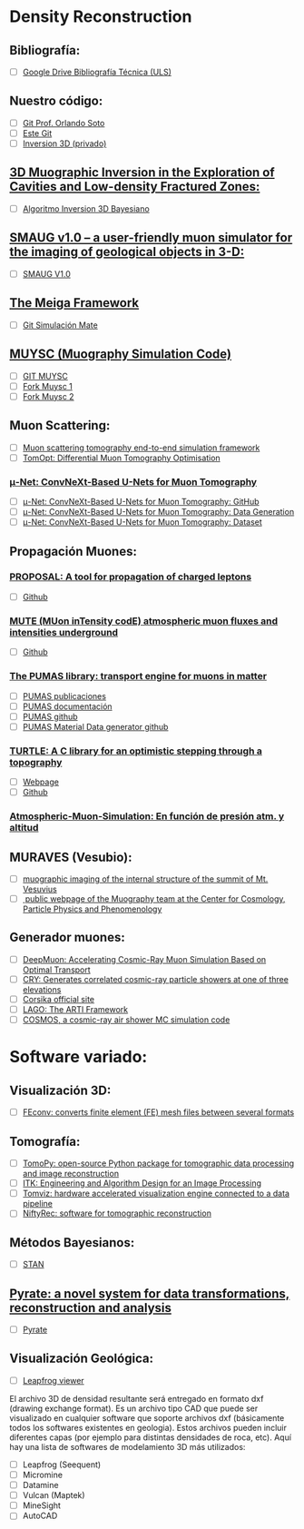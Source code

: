 # Density Reconstruction

## Bibliografía:
- [ ] [Google Drive Bibliografía Técnica (ULS)](https://drive.google.com/drive/folders/10dOF7vSQ-DwwNvrGEuqK-yFITWf5eXjF?usp=sharing)

## Nuestro código:
- [ ] [Git Prof. Orlando Soto](https://gitlab.cern.ch/osotosan/density_reconstruction)
- [ ] [Este Git](https://github.com/diegolmos/muography)
- [ ] [Inversion 3D (privado)](https://github.com/juancarloshelo/Inversion3D)

## [3D Muographic Inversion in the Exploration of Cavities and Low-density Fractured Zones:](https://academic.oup.com/gji/article/236/1/700/7335291)
- [ ] [Algoritmo Inversion 3D Bayesiano](https://zenodo.org/records/10039746)

## [SMAUG v1.0 – a user-friendly muon simulator for the imaging of geological objects in 3-D:](https://gmd.copernicus.org/articles/15/2441/2022/gmd-15-2441-2022.html)
- [ ] [SMAUG V1.0](https://zenodo.org/records/5547356)

## [The Meiga Framework](https://jais.andromedapublisher.org/index.php/JAIS/article/view/266)
- [ ] [Git Simulación Mate](https://github.com/ataboadanunez/meiga)

## [MUYSC (Muography Simulation Code)](https://halley.uis.edu.co/fuego/en/muysc-2/)
- [ ] [GIT MUYSC](https://github.com/Jhosgun/MUYSC)
- [ ] [Fork Muysc 1](https://github.com/JesusPenha/MUYSC_Tomo)
- [ ] [Fork Muysc 2](https://github.com/Delaican/MUYSC)

## Muon Scattering:
- [ ] [Muon scattering tomography end-to-end simulation framework](https://github.com/MaximeLagrange/Muography_Workshop_BND_2023)
- [ ] [TomOpt: Differential Muon Tomography Optimisation](https://github.com/GilesStrong/tomopt)

### [μ-Net: ConvNeXt-Based U-Nets for Muon Tomography](https://arxiv.org/pdf/2312.17265)
- [ ] [μ-Net: ConvNeXt-Based U-Nets for Muon Tomography: GitHub](https://github.com/jedlimlx/Muon-Tomography-AI)
- [ ] [μ-Net: ConvNeXt-Based U-Nets for Muon Tomography: Data Generation](https://github.com/jedlimlx/Muons-Data-Generation)
- [ ] [μ-Net: ConvNeXt-Based U-Nets for Muon Tomography: Dataset](https://www.kaggle.com/datasets/tomandjerry2005/muons-scattering-dataset)

## Propagación Muones:

### [PROPOSAL: A tool for propagation of charged leptons](https://www.sciencedirect.com/science/article/pii/S0010465513001355?via%3Dihub)
- [ ] [Github](https://github.com/tudo-astroparticlephysics/PROPOSAL)

### [MUTE (MUon inTensity codE) atmospheric muon fluxes and intensities underground](https://iopscience.iop.org/article/10.3847/1538-4357/ac5027)
- [ ] [Github](https://github.com/wjwoodley/mute)

### [The PUMAS library: transport engine for muons in matter](https://www.sciencedirect.com/science/article/pii/S0010465522001576?via%3Dihub)
- [ ] [PUMAS publicaciones](https://niess.github.io/pumas-pages/)
- [ ] [PUMAS documentación](https://pumas.readthedocs.io/en/latest/)
- [ ] [PUMAS github](https://github.com/niess/pumas)
- [ ] [PUMAS Material Data generator github](https://github.com/niess/pumas-materials)

### [TURTLE: A C library for an optimistic stepping through a topography](https://www.sciencedirect.com/science/article/pii/S0010465519303078)
- [ ] [Webpage](https://niess.github.io/turtle-pages/)
- [ ] [Github](https://github.com/niess/turtle)

### [Atmospheric-Muon-Simulation: En función de presión atm. y altitud](https://github.com/bjohnson33/Atmospheric-Muon-Simulation) 

## MURAVES (Vesubio):
- [ ] [muographic imaging of the internal structure of the summit of Mt. Vesuvius](https://github.com/muraves)
- [ ] [ public webpage of the Muography team at the Center for Cosmology, Particle Physics and Phenomenology](https://cp3-git.irmp.ucl.ac.be/muographycp3/public-material)

## Generador muones:
- [ ] [DeepMuon: Accelerating Cosmic-Ray Muon Simulation Based on Optimal Transport](https://github.com/wangab0/deepmuon)
- [ ] [CRY: Generates correlated cosmic-ray particle showers at one of three elevations](https://nuclear.llnl.gov/simulation/)
- [ ] [Corsika official site](https://www.iap.kit.edu/corsika/)
- [ ] [LAGO: The ARTI Framework](https://github.com/lagoproject/arti)
- [ ] [COSMOS, a cosmic-ray air shower MC simulation code](http://cosmos.icrr.u-tokyo.ac.jp/COSMOSweb/)

# Software variado:

## Visualización 3D:
- [ ] [FEconv: converts finite element (FE) mesh files between several formats](https://victorsndvg.github.io/FEconv/formats/gmshmsh.xhtml)

## Tomografía:
- [ ] [TomoPy: open-source Python package for tomographic data processing and image reconstruction](https://tomopy.readthedocs.io/en/stable/)
- [ ] [ITK: Engineering and Algorithm Design for an Image Processing](https://itk.org)
- [ ] [Tomviz: hardware accelerated visualization engine connected to a data pipeline](https://tomviz.org/)
- [ ] [NiftyRec: software for tomographic reconstruction](http://niftyrec.scienceontheweb.net/wordpress/)

## Métodos Bayesianos:
- [ ] [STAN](https://mc-stan.org/)

## [Pyrate: a novel system for data transformations, reconstruction and analysis](https://iopscience.iop.org/article/10.1088/1742-6596/2438/1/012061/pdf)
- [ ] [Pyrate](https://github.com/fscutti/pyrate) 

## Visualización Geológica:
- [ ] [Leapfrog viewer](https://www.seequent.com/products-solutions/leapfrog-viewer/)

El archivo 3D de densidad resultante será entregado en formato dxf (drawing exchange format). Es un archivo tipo CAD que puede ser visualizado en cualquier software que soporte archivos dxf (básicamente todos los softwares existentes en geologia). Estos archivos pueden incluir diferentes capas (por ejemplo para distintas densidades de roca, etc). Aquí hay una lista de softwares de modelamiento 3D más utilizados:

- [ ] Leapfrog (Seequent)
- [ ] Micromine
- [ ] Datamine
- [ ] Vulcan (Maptek)
- [ ] MineSight
- [ ] AutoCAD
